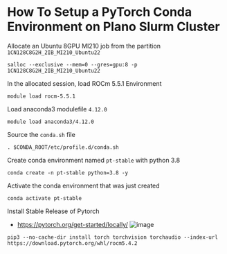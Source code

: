 # How To Setup a PyTorch Conda Environment on Plano Slurm Cluster
Allocate an Ubuntu 8GPU MI210 job from the partition `1CN128C8G2H_2IB_MI210_Ubuntu22`
```
salloc --exclusive --mem=0 --gres=gpu:8 -p 1CN128C8G2H_2IB_MI210_Ubuntu22
```
In the allocated session, load ROCm 5.5.1 Environment
```
module load rocm-5.5.1
```
Load anaconda3 modulefile `4.12.0` 
```
module load anaconda3/4.12.0
```
Source the `conda.sh` file
```
. $CONDA_ROOT/etc/profile.d/conda.sh
```
Create conda environment named `pt-stable` with python 3.8
```
conda create -n pt-stable python=3.8 -y 
```
Activate the conda environment that was just created 
```
conda activate pt-stable
```
Install Stable Release of Pytorch
- https://pytorch.org/get-started/locally/
![image](https://github.com/ozziemoreno/AMDAcceleratorCloudGuides/assets/109979778/67e9a1b2-39fb-4a13-abd6-5fad3b83e5e9)
```
pip3 --no-cache-dir install torch torchvision torchaudio --index-url https://download.pytorch.org/whl/rocm5.4.2
```

